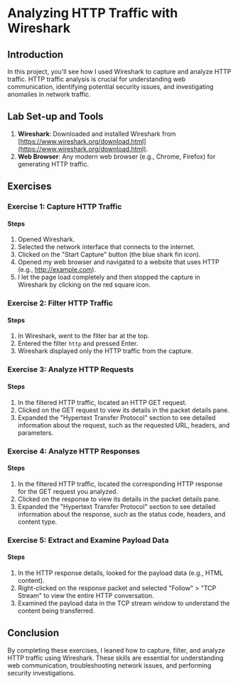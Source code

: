 # Analyzing HTTP Traffic with Wireshark

## Introduction

In this project, you'll see how I used Wireshark to capture and analyze HTTP traffic. HTTP traffic analysis is crucial for understanding web communication, identifying potential security issues, and investigating anomalies in network traffic.

## Lab Set-up and Tools

1. **Wireshark**: Downloaded and installed Wireshark from [https://www.wireshark.org/download.html](https://www.wireshark.org/download.html).
2. **Web Browser**: Any modern web browser (e.g., Chrome, Firefox) for generating HTTP traffic.

## Exercises

### Exercise 1: Capture HTTP Traffic

#### Steps

1. Opened Wireshark.
2. Selected the network interface that connects to the internet.
3. Clicked on the "Start Capture" button (the blue shark fin icon).
4. Opened my web browser and navigated to a website that uses HTTP (e.g., http://example.com).
5. I let the page load completely and then stopped the capture in Wireshark by clicking on the red square icon.


### Exercise 2: Filter HTTP Traffic

#### Steps

1. In Wireshark, went to the filter bar at the top.
2. Entered the filter `http` and pressed Enter.
3. Wireshark displayed only the HTTP traffic from the capture.


### Exercise 3: Analyze HTTP Requests

#### Steps

1. In the filtered HTTP traffic, located an HTTP GET request.
2. Clicked on the GET request to view its details in the packet details pane.
3. Expanded the "Hypertext Transfer Protocol" section to see detailed information about the request, such as the requested URL, headers, and parameters.


### Exercise 4: Analyze HTTP Responses

#### Steps

1. In the filtered HTTP traffic, located the corresponding HTTP response for the GET request you analyzed.
2. Clicked on the response to view its details in the packet details pane.
3. Expanded the "Hypertext Transfer Protocol" section to see detailed information about the response, such as the status code, headers, and content type.


### Exercise 5: Extract and Examine Payload Data

#### Steps

1. In the HTTP response details, looked for the payload data (e.g., HTML content).
2. Right-clicked on the response packet and selected "Follow" > "TCP Stream" to view the entire HTTP conversation.
3. Examined the payload data in the TCP stream window to understand the content being transferred.


## Conclusion

By completing these exercises, I leaned how to capture, filter, and analyze HTTP traffic using Wireshark. These skills are essential for understanding web communication, troubleshooting network issues, and performing security investigations.
